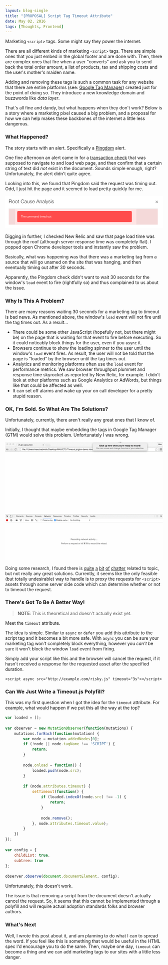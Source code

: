 ```yaml
---
layout: blog-single
title: "[PROPOSAL] Script Tag Timeout Attribute"
date: May 02, 2016
tags: [Thoughts, Frontend]
---
```


Marketing `<script>` tags. Some might say they power the internet. 

There are all different kinds of marketing `<script>` tags. There are simple ones that you just embed in the global footer and are done with. Then, there are complex ones that fire when a user "converts" and ask you to send back the total order amount, a list of products, tax and shipping costs and the user's mother's maiden name. 

Adding and removing these tags is such a common task for any website that there are entire platforms (see: [Google Tag Manager](https://www.google.com/analytics/tag-manager/)) created just for the point of doing so. They introduce a new knowledge domain and buzzwords like *data layer*.

That's all fine and dandy, but what happens when they don't work? Below is a story where a marketing pixel caused a big problem, and a proposal for how we can help makes these backbones of the internet a little less dangerous.

<!-- excerpt_separator -->

### What Happened?

The story starts with an alert. Specifically a [Pingdom](http://www.pingdom.com) alert. 

One fine afternoon an alert came in for a [transaction check](https://www.pingdom.com/product/transaction-monitoring) that was supposed to navigate to and load web page, and then confirm that a certain string of text did *not* exist in the document. Sounds simple enough, right? Unfortunately, the alert didn't quite agree.

Looking into this, we found that Pingdom said the request was timing out. Odd, I just hit the page and it seemed to load pretty quickly for me.

![](/img/blog/timeout/root-cause-analysis.png)

Digging in further, I checked New Relic and saw that page load time was through the roof (although server response time was completely flat). I popped open Chrome developer tools and instantly saw the problem.

Basically, what was happening was that there was a marketing tag from a source that will go unamed on the site that was hanging, and then eventually timing out after 30 seconds.

Apparently, the Pingdom check didn't want to wait 30 seconds for the window's `load` event to fire  (rightfully so) and thus complained to us about the issue.

### Why Is This A Problem?

There are many reasons waiting 30 seconds for a marketing tag to timeout is bad news. As mentioned above, the window's `load` event will not fire until the tag times out. As a result...

- There could be some other JavaScript (hopefully not, but there might be) on the page that is waiting for that event to fire before executing. So it could noticably block things for the user, even if you `async` it.
- Browsers continue to show the loading spinner to the user until the window's `load` event fires. As result, the user will not be told that the page is "loaded" by the browser until the tag times out.
- Analytics and monitoring platforms often use the `load` event for performance metrics. We saw browser throughput plummet and response time skyrocket as reported by New Relic, for example. I didn't look at other platforms such as Google Analytics or AdWords, but things like that could be affected as well.
- It can set off alarms and wake up your on call developer for a pretty stupid reason.

### OK, I'm Sold. So What Are The Solutions?
  
Unfortunately, currently, there aren't really any great ones that I know of.

Initially, I thought that maybe embedding the tags in Google Tag Manager (GTM) would solve this problem. Unfortunately I was wrong.

![](/img/blog/timeout/gtm-badtime.gif)

Doing some research, I found there is [quite](http://stackoverflow.com/questions/2021157/any-way-to-gracefully-enforce-a-timeout-limit-when-loading-a-slow-external-file#answer-2021439) [a](http://stackoverflow.com/questions/5506425/how-to-set-a-timeout-for-loading-a-external-javascript-file-which-is-down?rq=1) [bit](http://stackoverflow.com/questions/1018705/how-to-detect-timeout-on-an-ajax-xmlhttprequest-call-in-the-browser?lq=1) [of](http://gabrieleromanato.name/javascript-set-a-timeout-for-blocking-scripts/) [chatter](https://www.peterbe.com/plog/never-put-external-javascript-in-the-head) related to topic, but not really any great solutions. Currently, it seems like the only feasible (but totally undesirable) way to handle is to proxy the requests for `<script>` assets through some server side code which can determine whether or not to timeout the request.

### There's Got To Be A Better Way!

> **NOTE**: This is theoretical and doesn't actually exist yet.

Meet the `timeout` attribute.

The idea is simple. Similar to `async` or `defer` you add this attribute to the script tag and it becomes a bit more safe. With `async` you can be sure your marketing tag won't completely block everything, however you *can't* be sure it won't block the window `load` event from firing.

Simply add your script like this and the browser will cancel the request, if it hasn't received a response for the requested asset after the specified duration.

```
<script async src="http://example.com/risky.js" timeout="3s"></script>
```

### Can We Just Write a Timeout.js Polyfill?

This was my first question when I got the idea for the `timeout` attribute. For example, what would happen if we put this all the way at the top?

```js
var loaded = [];

var observer = new MutationObserver(function(mutations) {
    mutations.forEach(function(mutation) {
        var node = mutation.addedNodes[0];
        if (!node || node.tagName !== 'SCRIPT') {
            return;
        }

        node.onload = function() {
            loaded.push(node.src);
        }

        if (node.attributes.timeout) {
            setTimeout(function() {
                if (loaded.indexOf(node.src) !== -1) {
                    return;
                }

                node.remove();
            }, node.attributes.timeout.value);
        }
    })
});

var config = {
    childList: true,
    subtree: true
};

observer.observe(document.documentElement, config);
```

Unfortunately, this doesn't work.

The issue is that removing a script from the document doesn't actually cancel the request. So, it seems that this cannot be implemented through a polyfill and will require actual adoption standards folks and browser authors.

### What's Next

Well, I wrote this post about it, and am planning to do what I can to spread the word. If you feel like this is something that would be useful in the HTML spec I'd encourage you to do the same. Then, maybe one day, `timeout` can become a thing and we can add marketing tags to our sites with a little less danger.
